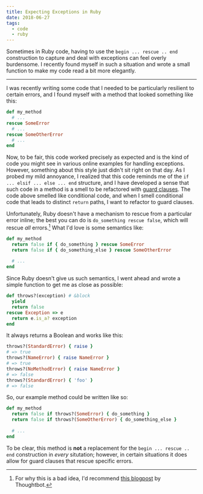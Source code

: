 ```yaml
---
title: Expecting Exceptions in Ruby
date: 2018-06-27
tags:
  - code
  - ruby
---
```


Sometimes in Ruby code, having to use the <code data-language="ruby">begin ... rescue .. end</code> construction to capture and deal with exceptions can feel overly burdensome. I recently found myself in such a situation and wrote a small function to make my code read a bit more elegantly.

<!--/summary-->

- - -

I was recently writing some code that I needed to be particularly resilient to certain errors, and I found myself with a method that looked something like this:

~~~ruby
def my_method
  # ...
rescue SomeError
  # ...
rescue SomeOtherError
  # ...
end
~~~

Now, to be fair, this code worked precisely as expected and is the kind of code you might see in various online examples for handling exceptions. However, something about this style just didn't sit right on that day. As I probed my mild annoyance, I realized that this code reminds me of the `if ... elsif ... else ... end` structure, and I have developed a sense that such code in a method is a smell to be refactored with [guard clauses](https://www.thechrisoshow.com/2009/02/16/using-guard-clauses-in-your-ruby-code/). The code above smelled like conditional code, and when I smell conditional code that leads to distinct `return` paths, I want to refactor to guard clauses.

Unfortunately, Ruby doesn't have a mechanism to rescue from a particular error inline; the best you can do is `do_something rescue false`, which will rescue _all_ errors.[^1] What I'd love is some semantics like:

~~~ruby
def my_method
  return false if { do_something } rescue SomeError
  return false if { do_something_else } rescue SomeOtherError
  
  # ...
end
~~~

Since Ruby doesn't give us such semantics, I went ahead and wrote a simple function to get me as close as possible:

~~~ruby
def throws?(exception) # &block
  yield
  return false
rescue Exception => e
  return e.is_a? exception
end
~~~

It always returns a Boolean and works like this:

~~~ruby
throws?(StandardError) { raise }
# => true
throws?(NameError) { raise NameError }
# => true
throws?(NoMethodError) { raise NameError }
# => false
throws?(StandardError) { 'foo' }
# => false
~~~

So, our example method could be written like so:

~~~ruby
def my_method
  return false if throws?(SomeError) { do_something }
  return false if throws?(SomeOtherError) { do_something_else }
  
  # ...
end
~~~

To be clear, this method is **not** a replacement for the `begin ... rescue .. end` construction in _every_ situtation; however, in certain situations it does allow for guard clauses that rescue specific errors.

[^1]: For why this is a bad idea, I'd recommend [this blogpost](https://robots.thoughtbot.com/don-t-inline-rescue-in-ruby) by Thoughtbot.
